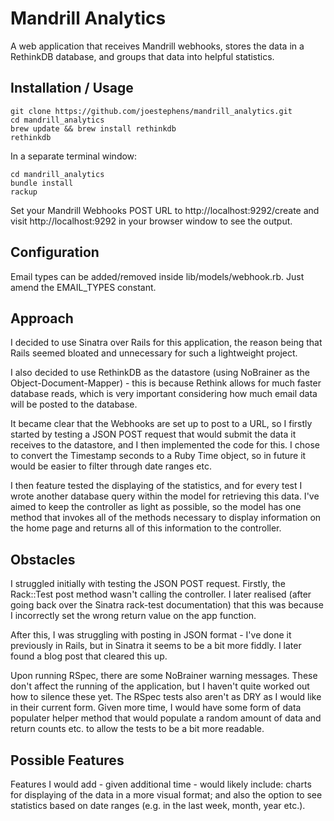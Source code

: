 # Mandrill Analytics
A web application that receives Mandrill webhooks, stores the data in a RethinkDB database, and groups that data into helpful statistics.

## Installation / Usage
```
git clone https://github.com/joestephens/mandrill_analytics.git
cd mandrill_analytics
brew update && brew install rethinkdb
rethinkdb
```
In a separate terminal window:
```
cd mandrill_analytics
bundle install
rackup
```
Set your Mandrill Webhooks POST URL to http://localhost:9292/create and visit http://localhost:9292 in your browser window to see the output.

## Configuration
Email types can be added/removed inside lib/models/webhook.rb. Just amend the EMAIL_TYPES constant.

## Approach
I decided to use Sinatra over Rails for this application, the reason being that Rails seemed bloated and unnecessary for such a lightweight project.

I also decided to use RethinkDB as the datastore (using NoBrainer as the Object-Document-Mapper) - this is because Rethink allows for much faster database reads, which is very important considering how much email data will be posted to the database.

It became clear that the Webhooks are set up to post to a URL, so I firstly started by testing a JSON POST request that would submit the data it receives to the datastore, and I then implemented the code for this. I chose to convert the Timestamp seconds to a Ruby Time object, so in future it would be easier to filter through date ranges etc.

I then feature tested the displaying of the statistics, and for every test I wrote another database query within the model for retrieving this data. I've aimed to keep the controller as light as possible, so the model has one method that invokes all of the methods necessary to display information on the home page and returns all of this information to the controller.

## Obstacles
I struggled initially with testing the JSON POST request. Firstly, the Rack::Test post method wasn't calling the controller. I later realised (after going back over the Sinatra rack-test documentation) that this was because I incorrectly set the wrong return value on the app function.

After this, I was struggling with posting in JSON format - I've done it previously in Rails, but in Sinatra it seems to be a bit more fiddly. I later found a blog post that cleared this up.

Upon running RSpec, there are some NoBrainer warning messages. These don't affect the running of the application, but I haven't quite worked out how to silence these yet. The RSpec tests also aren't as DRY as I would like in their current form. Given more time, I would have some form of data populater helper method that would populate a random amount of data and return counts etc. to allow the tests to be a bit more readable.

## Possible Features
Features I would add - given additional time - would likely include: charts for displaying of the data in a more visual format; and also the option to see statistics based on date ranges (e.g. in the last week, month, year etc.).
